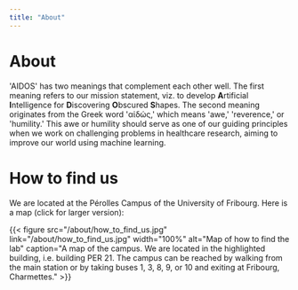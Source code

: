 ```yaml
---
title: "About"
---
```


# About

'AIDOS' has two meanings that complement each other well.  The first
meaning refers to our mission statement, viz. to develop **A**rtificial
**I**ntelligence for **D**iscovering **O**bscured **S**hapes.  The
second meaning originates from the Greek word 'αἰδώς,' which means
'awe,' 'reverence,' or 'humility.' This awe or humility should serve as
one of our guiding principles when we work on challenging problems in
healthcare research, aiming to improve our world using machine
learning. 

# How to find us

We are located at the Pérolles Campus of the University of Fribourg. Here is a map&nbsp;(click for larger version):

{{< figure src="/about/how_to_find_us.jpg" link="/about/how_to_find_us.jpg" width="100%" alt="Map of how to find the lab" caption="A map of the campus. We are located in the highlighted building, i.e. building PER 21. The campus can be reached by walking from the main station or by taking buses 1, 3, 8, 9, or 10 and exiting at Fribourg, Charmettes." >}}
